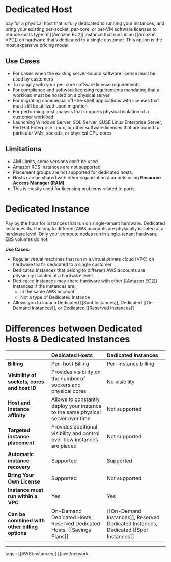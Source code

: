 # Dedicated Host
pay for a physical host that is fully dedicated to running your instances, and bring your existing per-socket, per-core, or per-VM software licenses to reduce costs
type of [[Amazon EC2]] instance that runs in an [[Amazon VPC]] on hardware that’s dedicated to a single customer. This option is the most expensive pricing model.

## Use Cases
- For cases when the existing server-bound software license must be used by customers
- To comply with your per-core software license requirements
- For compliance and software licensing requirements mandating that a workload must be hosted on a physical server 
- For migrating commercial off-the-shelf applications with licenses that must still be utilized upon migration
- For performing cost analysis that supports physical isolation of a customer workload
- Launching Windows Server, SQL Server, SUSE Linux Enterprise Server, Red Hat Enterprise Linux, or other software licenses that are bound to particular VMs, sockets, or physical CPU cores

## Limitations

-   AMI Limits, some versions can't be used
-   Amazon RDS instances are not supported
-   Placement groups are not supported for dedicated hosts.
-   Hosts can be shared with other organization accounts using **Resource Access Manager (RAM)**
-   This is mostly used for licensing problems related to ports.

# Dedicated Instance
Pay by the hour for instances that run on single-tenant hardware. Dedicated Instances that belong to different AWS accounts are physically isolated at a hardware level. Only your compute nodes run in single-tenant hardware; EBS volumes do not.

**Use Cases:**
- Regular virtual machines that run in a virtual private cloud (VPC) on hardware that's dedicated to a single customer
- Dedicated Instances that belong to different AWS accounts are physically isolated at a hardware level
- Dedicated Instances may share hardware with other [[Amazon EC2]] instances if the instances are:
	- In the same AWS account
	- Not a type of Dedicated Instance
- Allows you to launch Dedicated [[Spot Instances]], Dedicated [[On-Demand Instances]], or Dedicated [[Reserved Instances]]

# Differences between Dedicated Hosts & Dedicated Instances


|                                              | Dedicated Hosts                                                                 | Dedicated Instances  |
| -------------------------------------------- |:------------------------------------------------------------------------------- |:-------------------- |
| **Billing**                                  | Per-host Billing                                                                | Per-instance billing |
| **Visibility of sockets, cores and host ID** | Provides visibility on the number of sockers and physical cores                 | No visibility        |
| **Host and Instance affinity**                   | Allows to constantly deploy your instance to the same physical server over time | Not supported        |
| **Targeted instance placement**                  | Provides additional visibility and control over how instances are placed        | Not supported        |
| **Automatic instance recovery**                  | Supported                                                                       | Supported            |
| **Bring Your Own License**                       | Supported                                                                       | Not supported        |
| **Instance must run within a VPC**               | Yes                                                                             | Yes                  |
| **Can be combined with other billing options**   | On-Demand Dedicated Hosts, Reserved Dedicated Hosts, [[Savings Plans]]              | [[On-Demand Instances]], Reserved Dedicated Instances, Dedicated [[Spot Instances]]                     |




____
tags:: [[AWS/instances]] [[aws/network 


